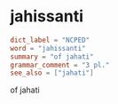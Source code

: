 # jahissanti

``` toml
dict_label = "NCPED"
word = "jahissanti"
summary = "of jahati"
grammar_comment = "3 pl."
see_also = ["jahati"]
```

of jahati

